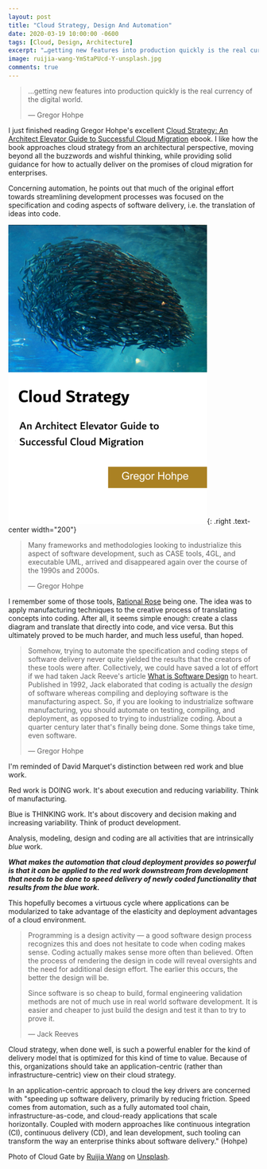 ```yaml
---
layout: post
title: "Cloud Strategy, Design And Automation"
date: 2020-03-19 10:00:00 -0600
tags: [Cloud, Design, Architecture]
excerpt: "…getting new features into production quickly is the real currency of the digital world. — Gregor Hohpe"
image: ruijia-wang-YmStaPUcd-Y-unsplash.jpg
comments: true
---
```


> …getting new features into production quickly is the real currency of the digital world.
> 
> — Gregor Hohpe

I just finished reading Gregor Hohpe's excellent [Cloud Strategy: An Architect Elevator Guide to Successful Cloud Migration](https://leanpub.com/cloudstrategy) ebook. I like how the book approaches cloud strategy from an architectural perspective, moving beyond all the buzzwords and wishful thinking, while providing solid guidance for how to actually deliver on the promises of cloud migration for enterprises.

Concerning automation, he points out that much of the original effort towards streamlining development processes was focused on the specification and coding aspects of software delivery, i.e. the translation of ideas into code.

![cloud strategy ebook cover](/assets/cloud-strategy/cloud-strategy-ebook-cover.png){: .right .text-center width="200"}

> Many frameworks and methodologies looking to industrialize this aspect of software development, such as CASE tools, 4GL, and executable UML, arrived and disappeared again over the course of the 1990s and 2000s.
> 
> — Gregor Hohpe

I remember some of those tools, [Rational Rose](https://en.wikipedia.org/wiki/IBM_Rational_Rose_XDE) being one. The idea was to apply manufacturing techniques to the creative process of translating concepts into coding. After all, it seems simple enough: create a class diagram and translate that directly into code, and vice versa. But this ultimately proved to be much harder, and much less useful, than hoped.

> Somehow, trying to automate the specification and coding steps of software delivery never quite yielded the results that the creators of these tools were after. Collectively, we could have saved a lot of effort if we had taken Jack Reeve's article [What is Software Design](https://www.developerdotstar.com/mag/articles/reeves_design.html) to heart. Published in 1992, Jack elaborated that coding is actually the *design* of software whereas compiling and deploying software is the manufacturing aspect. So, if you are looking to industrialize software manufacturing, you should automate on testing, compiling, and deployment, as opposed to trying to industrialize coding. About a quarter century later that's finally being done. Some things take time, even software.
> 
> — Gregor Hohpe

I'm reminded of David Marquet's distinction between red work and blue work.

Red work is DOING work. It's about execution and reducing variability.  Think of manufacturing.

Blue is THINKING work. It's about discovery and decision making and increasing variability. Think of product development.

Analysis, modeling, design and coding are all activities that are intrinsically *blue* work.

***What makes the automation that cloud deployment provides so powerful is that it can be applied to the red work downstream from development that needs to be done to speed delivery of newly coded functionality that results from the blue work.***

This hopefully becomes a virtuous cycle where applications can be modularized to take advantage of the elasticity and deployment advantages of a cloud environment.

> Programming is a design activity — a good software design process recognizes this and does not hesitate to code when coding makes sense.
> Coding actually makes sense more often than believed. Often the process of rendering the design in code will reveal oversights and the need for additional design effort. The earlier this occurs, the better the design will be.
> 
> Since software is so cheap to build, formal engineering validation methods are not of much use in real world software development. It is easier and cheaper to just build the design and test it than to try to prove it.
> 
> — Jack Reeves

Cloud strategy, when done well, is such a powerful enabler for the kind of delivery model that is optimized for this kind of time to value. Because of this, organizations should take an application-centric (rather than infrastructure-centric) view on their cloud strategy.

In an application-centric approach to cloud the key drivers are concerned with "speeding up software delivery, primarily by reducing friction. Speed comes from automation, such as a fully automated tool chain, infrastructure-as-code, and cloud-ready applications that scale horizontally. Coupled with modern approaches like continuous integration (CI), continuous delivery (CD), and lean development, such tooling can transform the way an enterprise thinks about software delivery." (Hohpe)

Photo of Cloud Gate by [Ruijia Wang](https://unsplash.com/@sidem0n) on [Unsplash](http://unsplash.com).